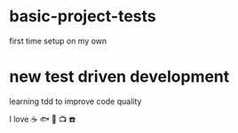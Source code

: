 # basic-project-tests
first time setup on my own
# new test driven development
learning tdd to improve code quality

I love :coffee: :fish: :truck: :tv: :phone:

